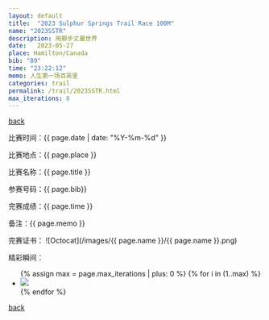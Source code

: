 ```yaml
---
layout: default
title:  "2023 Sulphur Springs Trail Race 100M"
name: "2023SSTR"
description: 用脚步丈量世界
date:   2023-05-27
place: Hamilton/Canada
bib: "89"
time: "23:22:12"
memo: 人生第一场百英里
categories: trail
permalink: /trail/2023SSTR.html
max_iterations: 8
---
```

[back](/trail)

比赛时间：{{ page.date | date: "%Y-%m-%d" }}

比赛地点：{{ page.place }}

比赛名称：{{ page.title }}

参赛号码：{{ page.bib}}

完赛成绩：{{ page.time }}

备注：{{ page.memo }}

完赛证书：
![Octocat](/images/{{ page.name }}/{{ page.name }}.png)

精彩瞬间：
<ul>
{% assign max = page.max_iterations | plus: 0 %}
{% for i in (1..max) %}
    <li><img src="/images/{{ page.name }}/{{ page.name }}-{{ i }}.jpeg"></li>
{% endfor %}
</ul>

[back](/trail)
